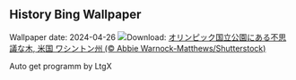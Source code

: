 ## History Bing Wallpaper
Wallpaper date: 2024-04-26
![](https://www.bing.com/th?id=OHR.KalalochTree_JA-JP4733041534_UHD.jpg&w=1000)Download: [オリンピック国立公園にある不思議な木, 米国 ワシントン州 (© Abbie Warnock-Matthews/Shutterstock)](https://www.bing.com/th?id=OHR.KalalochTree_JA-JP4733041534_UHD.jpg)

Auto get programm by LtgX
